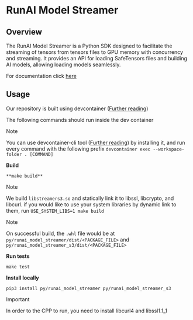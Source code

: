 # RunAI Model Streamer
## Overview
The RunAI Model Streamer is a Python SDK designed to facilitate the streaming of tensors from tensors files to GPU memory with concurrency and streaming. It provides an API for loading SafeTensors files and building AI models, allowing loading models seamlessly.

For documentation click [here](docs/README.md)

## Usage
Our repository is built using devcontainer ([Further reading](https://containers.dev/))

The following commands should run inside the dev container

> [!NOTE]
> You can use devcontainer-cli tool ([Further reading](https://github.com/devcontainers/cli)) by installing it, and run every command with the following prefix `devcontainer exec --workspace-folder . [COMMAND]`

**Build**
```
**make build**
```

> [!NOTE]
> We build `libstreamers3.so` and statically link it to libssl, libcrypto, and libcurl. if you would like to use your system libraries by dynamic link to them, run `USE_SYSTEM_LIBS=1 make build`

> [!NOTE]
> On successful build, the `.whl` file would be at `py/runai_model_streamer/dist/<PACKAGE_FILE>` and `py/runai_model_streamer_s3/dist/<PACKAGE_FILE>`


**Run tests**
```
make test
```

**Install locally**
```
pip3 install py/runai_model_streamer py/runai_model_streamer_s3
```

> [!IMPORTANT]
> In order to the CPP to run, you need to install libcurl4 and libssl1.1_1

